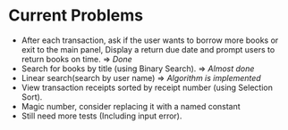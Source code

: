 # Current Problems
- After each transaction, ask if the user wants to borrow more books or exit to the main panel, Display a return due date and prompt users to return books on time. => *Done*
- Search for books by title (using Binary Search).  => *Almost done*
- Linear search(search by user name) => *Algorithm is implemented*
- View transaction receipts sorted by receipt number (using Selection Sort).
- Magic number, consider replacing it with a named constant
- Still need more tests (Including input error).
